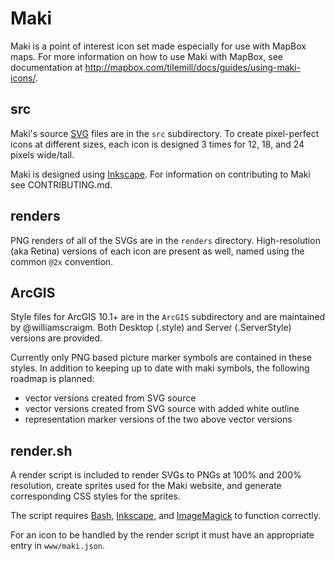 # Maki 

Maki is a point of interest icon set made especially for use with MapBox maps. For more information on how to use Maki with MapBox, see documentation at http://mapbox.com/tilemill/docs/guides/using-maki-icons/.

## src

Maki's source [SVG][] files are in the `src` subdirectory. To create pixel-perfect icons at different sizes, each icon is designed 3 times for 12, 18, and 24 pixels wide/tall. 

Maki is designed using [Inkscape][]. For information on contributing to Maki see CONTRIBUTING.md.

## renders

PNG renders of all of the SVGs are in the `renders` directory. High-resolution (aka Retina) versions of each icon are present as well, named using the common `@2x` convention.

## ArcGIS

Style files for ArcGIS 10.1+ are in the `ArcGIS` subdirectory and are maintained by @williamscraigm. Both Desktop (.style) and Server (.ServerStyle) versions are provided.

Currently only PNG based picture marker symbols are contained in these styles. In addition to keeping up to date with maki symbols, the following roadmap is planned:

- vector versions created from SVG source
- vector versions created from SVG source with added white outline
- representation marker versions of the two above vector versions

## render.sh

A render script is included to render SVGs to PNGs at 100% and 200% resolution, create sprites used for the Maki website, and generate corresponding CSS styles for the sprites.

The script requires [Bash][], [Inkscape][], and [ImageMagick][] to function correctly.

For an icon to be handled by the render script it must have an appropriate entry in `www/maki.json`.

[SVG]: http://en.wikipedia.org/wiki/Scalable_Vector_Graphics
[Inkscape]: http://inkscape.org
[Bash]: http://www.gnu.org/software/bash/bash.html
[ImageMagick]: http://www.imagemagick.org/
